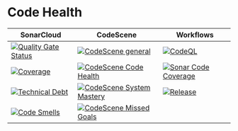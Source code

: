 # Code Health

| SonarCloud                                                                                                                                                                                              | CodeScene                                                                                                                            | Workflows                                                                                                                                                                                                                                    |
|---------------------------------------------------------------------------------------------------------------------------------------------------------------------------------------------------------|--------------------------------------------------------------------------------------------------------------------------------------|----------------------------------------------------------------------------------------------------------------------------------------------------------------------------------------------------------------------------------------------|
| [![Quality Gate Status](https://sonarcloud.io/api/project_badges/measure?project=pcc-puppet-enforcer-fuimos&metric=alert_status)](https://sonarcloud.io/summary/new_code?id=pcc-puppet-enforcer-fuimos) | [![CodeScene general](https://codescene.io/images/analyzed-by-codescene-badge.svg)](https://codescene.io/projects/29004)             | [![CodeQL](https://github.com/PandinoCloudCrew/pcc-puppet-enforcer-fuimos/actions/workflows/codeql-analysis.yml/badge.svg)](https://github.com/PandinoCloudCrew/pcc-puppet-enforcer-fuimos/actions/workflows/codeql-analysis.yml)            |
| [![Coverage](https://sonarcloud.io/api/project_badges/measure?project=pcc-puppet-enforcer-fuimos&metric=coverage)](https://sonarcloud.io/summary/new_code?id=pcc-puppet-enforcer-fuimos)                | [![CodeScene Code Health](https://codescene.io/projects/29004/status-badges/code-health)](https://codescene.io/projects/29004)       | [![Sonar Code Coverage](https://github.com/PandinoCloudCrew/pcc-puppet-enforcer-fuimos/actions/workflows/check-coverage.yml/badge.svg)](https://github.com/PandinoCloudCrew/pcc-puppet-enforcer-fuimos/actions/workflows/check-coverage.yml) |
| [![Technical Debt](https://sonarcloud.io/api/project_badges/measure?project=pcc-puppet-enforcer-fuimos&metric=sqale_index)](https://sonarcloud.io/summary/new_code?id=pcc-puppet-enforcer-fuimos)       | [![CodeScene System Mastery](https://codescene.io/projects/29004/status-badges/system-mastery)](https://codescene.io/projects/29004) | [![Release](https://github.com/PandinoCloudCrew/pcc-puppet-enforcer-fuimos/actions/workflows/release.yml/badge.svg)](https://github.com/PandinoCloudCrew/pcc-puppet-enforcer-fuimos/actions/workflows/release.yml)                           |
| [![Code Smells](https://sonarcloud.io/api/project_badges/measure?project=pcc-puppet-enforcer-fuimos&metric=code_smells)](https://sonarcloud.io/summary/new_code?id=pcc-puppet-enforcer-fuimos)          | [![CodeScene Missed Goals](https://codescene.io/projects/29004/status-badges/missed-goals)](https://codescene.io/projects/29004)     |                                                                                                                                                                                                                                              |
